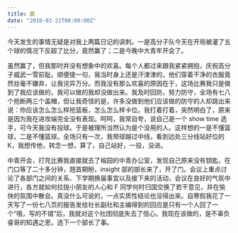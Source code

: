 ```yaml
---
title: 赢
date: "2010-03-21T00:00:00Z"
---
```


今天发生的事情无疑是对我上两篇日记的讽刺。一是高分子队今天在开局被灌了五个球的情况下反超了比分，竟然赢了；二是今晚中大青年开会了。

虽然赢了，但我那时并没有想象中的欢喜。每个人都过来跟我紧紧拥抱，庆祝高分子威武一雪前耻。顺便提一句，我当时身上还是汗津津的，他们穿着干净的衣服竟然丝毫不嫌弃，让我诧异万分。而我没有那么欢喜的原因在于，这场比赛我只是做到了我应该做的，我可以做的我却没做出来。我及时回防，努力防守，全场有七八个抢断两三个盖帽，但让我奇怪的是，许多没做到他们应该做的防守的人却跳出来说：你应该怎么怎么样抢篮板，怎么怎么样卡位。我打着打着，突然明白了，原来是因为我在进攻端完全没有表现。呵呵，我常自夸，说自己是一个 show time 选手，可今天我没有投球。于是被理所当然认为是个没用的人。这样想的一是不懂篮球，二是不懂篮球。全场只有一次，我带球越过中线，看到远处三分线站好位的 K，我想传他，转念一想，算了，自己站好，一投，没进。

中青开会，打完比赛我直接就去了榕园的中青办公室，发现自己原来没有钥匙，在门口等了二十多分钟，翘首期盼，insight 部的部长来了，开了门。会议上重点讨论了各部门之间的关系、下学期换届事宜以及接下来的活动，会议在良好的气氛中进行，各方就如何拉拢小朋友的人心和 F 同学何时归国交换了若干意见，并在愉快的氛围中散会。真没什么可说的，一点实质性结论也没得出来。自寒假我花了一天写了一份七八页的报告发给社长副社和主编得到的回应是只有一个人回了一个“哦，写的不错”后，我就对这个社团彻底失去了信心。我现在该做的，是不辜负睿哥的知遇之恩，选下一个部长了事。

